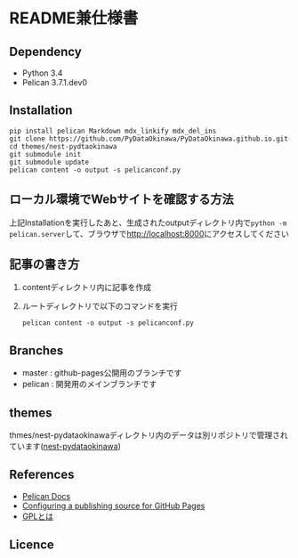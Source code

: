 # README兼仕様書

## Dependency

- Python 3.4
- Pelican 3.7.1.dev0

## Installation

```shell
pip install pelican Markdown mdx_linkify mdx_del_ins
git clone https://github.com/PyDataOkinawa/PyDataOkinawa.github.io.git
cd themes/nest-pydtaokinawa
git submodule init
git submodule update
pelican content -o output -s pelicanconf.py
```


## ローカル環境でWebサイトを確認する方法

上記Installationを実行したあと、生成されたoutputディレクトリ内で`python -m pelican.server`して、ブラウザで[http://localhost:8000](http://localhost:8000)にアクセスしてください


## 記事の書き方

1. contentディレクトリ内に記事を作成
2. ルートディレクトリで以下のコマンドを実行

    ```shell
    pelican content -o output -s pelicanconf.py
    ```


## Branches
- master  : github-pages公開用のブランチです
- pelican : 開発用のメインブランチです


## themes

thmes/nest-pydataokinawaディレクトリ内のデータは別リポジトリで管理されています([nest-pydataokinawa](https://github.com/PyDataOkinawa/nest-pydataokinawa))


## References

- [Pelican Docs](http://docs.getpelican.com/en/3.6.3/index.html)
- [Configuring a publishing source for GitHub Pages](https://help.github.com/articles/configuring-a-publishing-source-for-github-pages/)
- [GPLとは](http://www.weblio.jp/content/GPL)


## Licence
